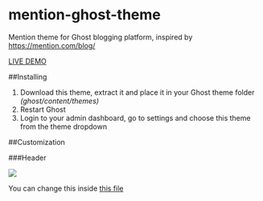 # mention-ghost-theme
Mention theme for Ghost blogging platform, inspired by https://mention.com/blog/

[LIVE DEMO](http://vanila.io/blog/)

##Installing

1. Download this theme, extract it and place it in your Ghost theme folder *(ghost/content/themes)*
2. Restart Ghost
3. Login to your admin dashboard, go to settings and choose this theme from the theme dropdown

##Customization

###Header

![](http://content.screencast.com/users/shtefcs/folders/Jing/media/9bacabdb-a2d5-4ff4-b939-f231e9edec37/2016-01-20_2146.png)

You can change this inside [this file](https://github.com/vanila-io/mention-ghost-theme/blob/master/default.hbs#L72-L75) 
